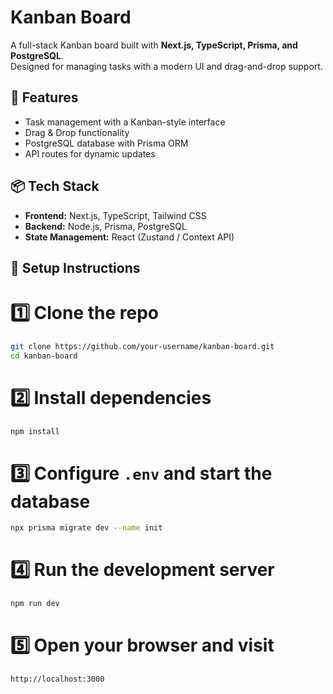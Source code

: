 # Kanban Board

A full-stack Kanban board built with **Next.js, TypeScript, Prisma, and PostgreSQL**.  
Designed for managing tasks with a modern UI and drag-and-drop support.

## 🚀 Features
- Task management with a Kanban-style interface
- Drag & Drop functionality
- PostgreSQL database with Prisma ORM
- API routes for dynamic updates

## 📦 Tech Stack
- **Frontend:** Next.js, TypeScript, Tailwind CSS
- **Backend:** Node.js, Prisma, PostgreSQL
- **State Management:** React (Zustand / Context API)

## 📖 Setup Instructions
# 1️⃣ Clone the repo

```sh
git clone https://github.com/your-username/kanban-board.git
cd kanban-board
```


# 2️⃣ Install dependencies
```sh
npm install
```

# 3️⃣ Configure `.env` and start the database
```sh
npx prisma migrate dev --name init
```

# 4️⃣ Run the development server
```sh
npm run dev
```

# 5️⃣ Open your browser and visit
```sh
http://localhost:3000
```
